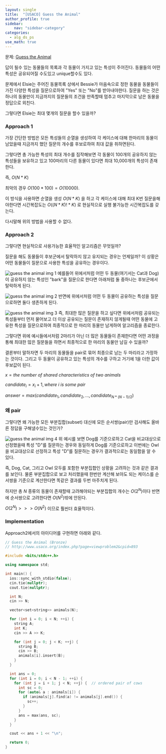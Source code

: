 ```yaml
---
layout: single
title:  "[USACO] Guess the Animal"
author_profile: true
sidebar:
    nav: "sidebar-category"
categories:
  - alg_ds_ps
use_math: true
---
```


문제: [Guess the Animal](http://www.usaco.org/index.php?page=viewproblem2&cpid=893)

답이 될수 있는 동물들의 목록과 각 동물이 가지고 있는 특성이 주어진다. 동물들의 어떤 특성은 공유되어질 수도있고 unique할수도 있다.

문제에서 Elsie는 주어진 동물목록 상에서 Bessie가 마음속으로 정한 동물을 동물들이 가진 다양한 특성을 질문으로하여 "Yes" 또는 "No"를 받아내야한다. 질문을 하는 것은 하나의 동물만이 지금까지의 질문들의 조건을 만족할때 멈추고 마지막으로 남은 동물을 정답으로 외친다. 

그렇다면 Elsie는 최대 몇개의 질문을 할수 있을까?

### Approach 1
가장 간단한 방법은 모든 특성들의 순열을 생성하여 각 케이스에 대해 한마리의 동물이 남았을때 지금까지 했던 질문의 개수를 후보로하여 최대 값을 취하면된다. 

그렇다면 총 가능한 특성의 최대 개수를 짐작해보면 각 동물이 100개의 공유하지 않는 특성들을 보유하고 있고 100마리의 다른 동물이 있다면 최대 10,000개의 특성이 존재한다. 

즉, $O(N*K)$ 

최악의 경우 
$O(100*100) = O(10000)$.

이 방식을 사용하면 순열을 생성 $O(N*K)$ 을 하고 각 케이스에 대해 최대 K번 질문을해야한다면 시간복잡도는 $O((N*K)!*K)$ 로 현실적으로 실행 불가능한 시간복잡도를 갖는다.

다시말해 위의 방법을 사용할 수 없다.

### Approach 2
그렇다면 현실적으로 사용가능한 효율적인 알고리즘은 무엇일까?

질문을 해도 동물들이 후보군에서 탈락하지 않고 유지되는 경우는 언제일까? 이 상황은 어떤 동물들이 질문으로 사용한 특성을 공유하는 경우이다.

![guess the animal img 1](/assets/image/alg_ds_ps/guess_the_animal/guess_the_animal_img_1.png)
예를들어 위에서처럼 어떤 두 동물(여기서는 Cat과 Dog)이 공유하지 않는 특성인 "bark"을 질문으로 한다면 아래처럼 둘 중하나는 후보군에서 탈락하게 된다.

![guess the animal img 2](/assets/image/alg_ds_ps/guess_the_animal/guess_the_animal_img_2.png)
반면에 위에서처럼 어떤 두 동물이 공유하는 특성을 질문으로하면 둘다 생존하게 된다.

![guess the animal img 3](/assets/image/alg_ds_ps/guess_the_animal/guess_the_animal_img_3.png)
즉, 최대한 많은 질문을 하고 싶다면 위에서처럼 공유되는 특성들부터 먼저 물어보고 더 이상 공유되는 질문이 존재하지 않게될때 어떤 동물에 고유한 특성을 질문으로하여 최종적으로 한 마리의 동물만 남게하여 알고리즘을 종료한다. 

그렇다면 위에 예시들에서처럼 2마리가 아닌 더 많은 동물들이 존재한다면 어떤 과정을 통해 최대한 많은 질문들을 하면서 최종적으로 한 마리의 동물만 남길 수 있을까?

결론부터 말하자면 두 마리의 동물들을 pair로 묶어 최종으로 남는 두 마리라고 가정하는 것이다. 그리고 두 동물이 공유하고 있는 특성의 개수를 구하고 거기에 1을 더한 값이 후보값이 된다.

$x=the\ number\ of\ shared\ characteristics\ of\ two\ animals$

$candidate_{i}=x_{i}+1, where\ i\ is\ some\ pair$

$answer=max({candidate_{1}, candidate_{2}, ..., candidate_{N*(N-1)/2}})$

### 왜 pair
그렇다면 왜 가능한 모든 부분집합(subset) 대신에 모든 순서쌍(pair)만 검사해도 올바른 정답을 구해낼수있는 것인가?

![guess the animal img 4](/assets/image/alg_ds_ps/guess_the_animal/guess_the_animal_img_4.png)
위 예시를 보면 Dog를 기준으로하고 Cat을 비교대상으로 선정했을때 특성 "D"를 질문하는 경우와 동일하게 Dog를 기준으로하고 이번에는 Owl을 비교대상으로 선정하고 특성 "D"를 질문하는 경우가 결과적으로는 동일함을 알 수 있다. 

즉, Dog, Cat, 그리고 Owl 모두를 포함한 부분집합인 상황을 고려하는 것과 같은 결과를 보인다. 물론 부분집합으로 보고 처리했을때 한번만 계산해 보아도 되는 케이스를 순서쌍을 기준으로 계산한다면 똑같은 결과를 두번 마주치게 된다.

하지만 총 $N$ 종류의 동물이 존재할때 고려해야되는 부분집합의 개수는 $O(2^N)$이다 반면에 순서쌍으로 고려한다면 $O(N^2)$밖에 안된다.

$O(2^N) >>> O(N^2)$ 이므로 훨씬더 효율적이다. 

### Implementation
Approach2에서의 아이디어를 구현하면 아래와 같다.

```cpp
// Guess the Animal (Bronze)
// http://www.usaco.org/index.php?page=viewproblem2&cpid=893

#include <bits/stdc++.h>

using namespace std;

int main() {
  ios::sync_with_stdio(false);
  cin.tie(nullptr);
  cout.tie(nullptr);

  int N;
  cin >> N;

  vector<set<string>> animals(N);

  for (int i = 0; i < N; ++i) {
    string A;
    int K;
    cin >> A >> K;

    for (int j = 0; j < K; ++j) {
      string B;
      cin >> B;
      animals[i].insert(B);
    }
  }

  int ans = 0;
  for (int i = 0; i < N - 1; ++i) {
    for (int j = i + 1; j < N; ++j) {  // ordered pair of cows
      int sc = 0;
      for (auto& a : animals[i]) {
        if (animals[j].find(a) != animals[j].end()) {
          sc++;
        }
      }
      ans = max(ans, sc);
    }
  }

  cout << ans + 1 << "\n";

  return 0;
}
```
